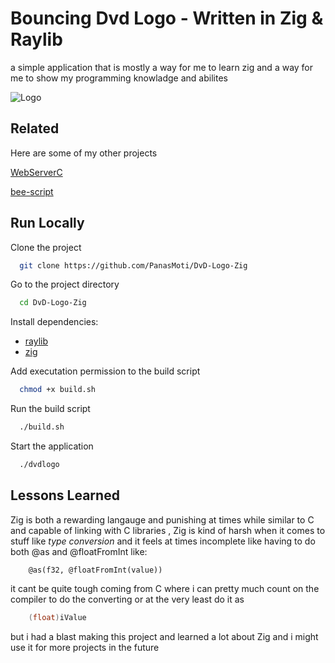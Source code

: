 
# Bouncing Dvd Logo - Written in Zig & Raylib

a simple application that is mostly a way for me to learn zig and a way for me to show my programming knowladge and abilites


![Logo](https://i.ibb.co/q7ZRYXC/dvd-logo-icon.png)


## Related

Here are some of my other projects

[WebServerC](https://github.com/PanasMoti/WebServerC)

[bee-script](https://github.com/PanasMoti/bee-script)


## Run Locally

Clone the project

```bash
  git clone https://github.com/PanasMoti/DvD-Logo-Zig
```

Go to the project directory

```bash
  cd DvD-Logo-Zig
```

Install dependencies:

* [raylib](https://github.com/raysan5/raylib?tab=readme-ov-file#installing-and-building-raylib-on-multiple-platforms)
* [zig](https://ziglang.org/learn/getting-started/)


Add executation permission to the build script
```bash
  chmod +x build.sh
```

Run the build script
```bash
  ./build.sh
```

Start the application

```bash
  ./dvdlogo
```


## Lessons Learned

Zig is both a rewarding langauge and punishing at times
while similar to C and capable of linking with C libraries , Zig is kind of harsh when it comes to stuff like *type conversion* and it feels at times incomplete like having to do both @as and @floatFromInt like:
```zig
    @as(f32, @floatFromInt(value))
```
it cant be quite tough coming from C where i can pretty much count on the compiler to do the converting or at the very least do it as
```cpp
    (float)iValue
```
but i had a blast making this project and learned a lot about Zig and i might use it for more projects in the future

